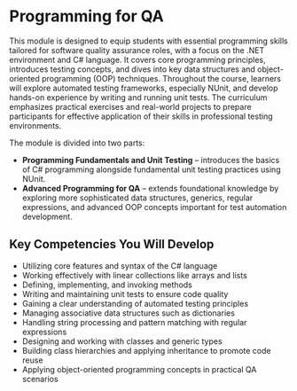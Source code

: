 # Programming for QA

This module is designed to equip students with essential programming skills tailored for software quality assurance roles, with a focus on the .NET environment and C# language. It covers core programming principles, introduces testing concepts, and dives into key data structures and object-oriented programming (OOP) techniques. Throughout the course, learners will explore automated testing frameworks, especially NUnit, and develop hands-on experience by writing and running unit tests. The curriculum emphasizes practical exercises and real-world projects to prepare participants for effective application of their skills in professional testing environments.

The module is divided into two parts:  
- **Programming Fundamentals and Unit Testing** – introduces the basics of C# programming alongside fundamental unit testing practices using NUnit.  
- **Advanced Programming for QA** – extends foundational knowledge by exploring more sophisticated data structures, generics, regular expressions, and advanced OOP concepts important for test automation development.

## Key Competencies You Will Develop

- Utilizing core features and syntax of the C# language  
- Working effectively with linear collections like arrays and lists  
- Defining, implementing, and invoking methods  
- Writing and maintaining unit tests to ensure code quality  
- Gaining a clear understanding of automated testing principles  
- Managing associative data structures such as dictionaries  
- Handling string processing and pattern matching with regular expressions  
- Designing and working with classes and generic types  
- Building class hierarchies and applying inheritance to promote code reuse  
- Applying object-oriented programming concepts in practical QA scenarios  
